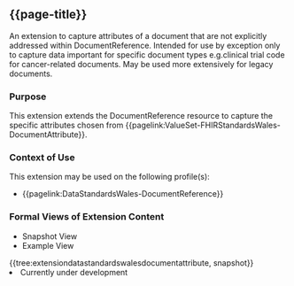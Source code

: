 <div class="warning"><span class="ImplementWarn"></span></div>

## {{page-title}}
An extension to capture attributes of a document that are not explicitly addressed within DocumentReference.  Intended for use by exception only to capture data important for specific document types e.g.clinical trial code for cancer-related documents.  May be used more extensively for legacy documents.

### Purpose
This extension extends the DocumentReference resource to capture the specific attributes chosen from {{pagelink:ValueSet-FHIRStandardsWales-DocumentAttribute}}.

### Context of Use
This extension may be used on the following profile(s):
* {{pagelink:DataStandardsWales-DocumentReference}}

### Formal Views of Extension Content
<div class="tab-wrap">
  <ul class="tab-head">
    <li class="tablink tab-active" onclick="openCity(this,'tabsnap')" data-target="tabsnap">
      Snapshot View
    </li>
    <li class="tablink" onclick="openCity(this,'tabeg')" data-target="tabeg">
      Example View
    </li>
  </ul>
  <div class="tab-main">
    <div id="tabsnap" class="tabcontent active">      
      {{tree:extensiondatastandardswalesdocumentattribute, snapshot}}
    </div>
    <div id="tabeg" class="tabcontent">
      <list>
         <li>Currently under development</li>
      </list>
    </div>
  </div>
</div>